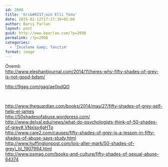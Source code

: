 ```yaml
---
id: 2098
title: 'Gri&#8217;nin Elli Tonu'
date: 2015-02-12T17:17:30+02:00
author: Barış Parlan
layout: post
guid: http://www.bparlan.com/?p=2098
permalink: /?p=2098
categories:
  - 'İnceleme &amp; Tanıtım'
format: image
---
```

<div class="ttr_start">
</div>

Önemli:  
http://www.elephantjournal.com/2014/11/heres-why-fifty-shades-of-grey-is-not-good-bdsm/

http://9gag.com/gag/ae0pdQO

&nbsp;

http://www.theguardian.com/books/2014/may/27/fifty-shades-of-grey-self-help-el-james  
http://50shadesofabuse.wordpress.com/  
http://www.delval.edu/news/what-do-psychologists-think-of-50-shades-of-grey#.VNxjsy4gHTo  
http://www.care2.com/causes/fifty-shades-of-grey-is-a-lesson-in-fifty-shades-of-abuse-says-study.html  
http://www.huffingtonpost.com/lois-alter-mark/50-shades-of-grey\_b\_1907994.html  
http://www.psmag.com/books-and-culture/fifty-shades-of-sexual-abuse-64374

<div class="ttr_end">
</div>